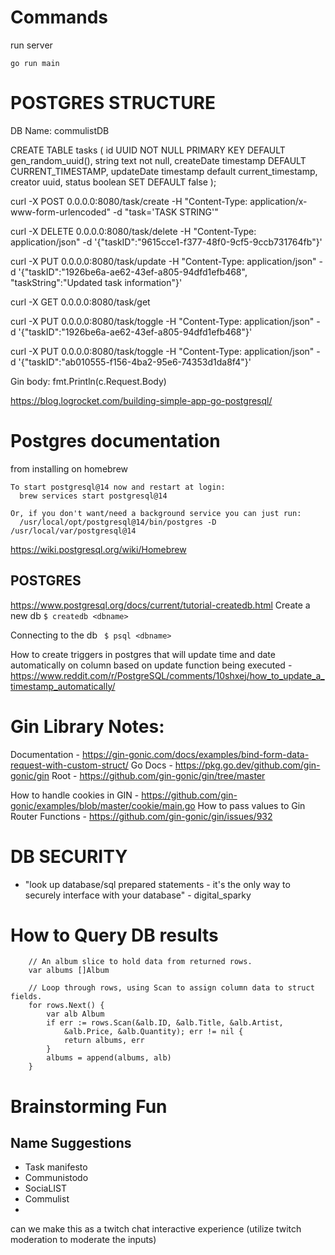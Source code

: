 
# Commands 

run server
```
go run main
```


# POSTGRES STRUCTURE
DB Name: commulistDB 

CREATE TABLE tasks (
    id UUID NOT NULL PRIMARY KEY DEFAULT gen_random_uuid(),
    string text not null,
    createDate timestamp DEFAULT CURRENT_TIMESTAMP,
    updateDate timestamp default current_timestamp,
    creator uuid, 
    status boolean SET DEFAULT false
);

curl -X POST 0.0.0.0:8080/task/create -H "Content-Type: application/x-www-form-urlencoded" -d "task='TASK STRING'"

curl -X DELETE 0.0.0.0:8080/task/delete -H "Content-Type: application/json" -d '{"taskID":"9615cce1-f377-48f0-9cf5-9ccb731764fb"}'

curl -X PUT 0.0.0.0:8080/task/update -H "Content-Type: application/json" -d '{"taskID":"1926be6a-ae62-43ef-a805-94dfd1efb468", "taskString":"Updated task information"}'

curl -X GET 0.0.0.0:8080/task/get

curl -X PUT 0.0.0.0:8080/task/toggle -H "Content-Type: application/json" -d '{"taskID":"1926be6a-ae62-43ef-a805-94dfd1efb468"}'

curl -X PUT 0.0.0.0:8080/task/toggle -H "Content-Type: application/json" -d '{"taskID":"ab010555-f156-4ba2-95e6-74353d1da8f4"}'


Gin body: fmt.Println(c.Request.Body)


https://blog.logrocket.com/building-simple-app-go-postgresql/


# Postgres documentation

from installing on homebrew
```
To start postgresql@14 now and restart at login:
  brew services start postgresql@14

Or, if you don't want/need a background service you can just run:
  /usr/local/opt/postgresql@14/bin/postgres -D /usr/local/var/postgresql@14
```

https://wiki.postgresql.org/wiki/Homebrew



## POSTGRES 

https://www.postgresql.org/docs/current/tutorial-createdb.html
Create a new db
` $ createdb <dbname> `

Connecting to the db
` $ psql <dbname>`

How to create triggers in postgres that will update time and date automatically on column based on update function being executed - https://www.reddit.com/r/PostgreSQL/comments/10shxej/how_to_update_a_timestamp_automatically/ 


# Gin Library Notes:

Documentation - https://gin-gonic.com/docs/examples/bind-form-data-request-with-custom-struct/
Go Docs - https://pkg.go.dev/github.com/gin-gonic/gin
Root - https://github.com/gin-gonic/gin/tree/master

How to handle cookies in GIN - https://github.com/gin-gonic/examples/blob/master/cookie/main.go
How to pass values to Gin Router Functions  - https://github.com/gin-gonic/gin/issues/932




# DB SECURITY
- "look up database/sql prepared statements - it's the only way to securely interface with your database" - digital_sparky




# How to Query DB results
```
    // An album slice to hold data from returned rows.
    var albums []Album

    // Loop through rows, using Scan to assign column data to struct fields.
    for rows.Next() {
        var alb Album
        if err := rows.Scan(&alb.ID, &alb.Title, &alb.Artist,
            &alb.Price, &alb.Quantity); err != nil {
            return albums, err
        }
        albums = append(albums, alb)
    }
```



# Brainstorming Fun

## Name Suggestions

- Task manifesto
- Communistodo
- SociaLIST
- Commulist
- 

can we make this as a twitch chat interactive experience (utilize twitch moderation to moderate the inputs)